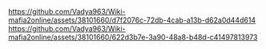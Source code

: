 https://github.com/Vadya963/Wiki-mafia2online/assets/38101660/d7f2076c-72db-4cab-a13b-d62a0d44d614
https://github.com/Vadya963/Wiki-mafia2online/assets/38101660/622d3b7e-3a90-48a8-b48d-c41497813973
